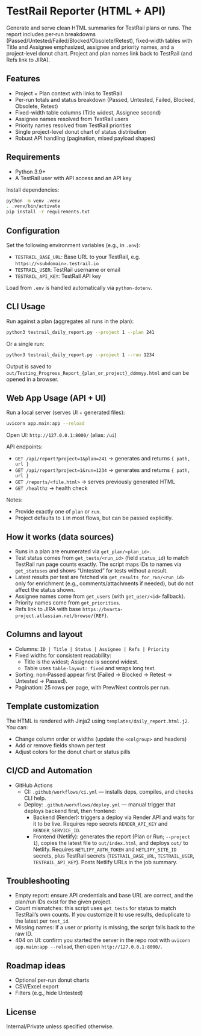 # TestRail Reporter (HTML + API)

Generate and serve clean HTML summaries for TestRail plans or runs. The report includes per‑run breakdowns (Passed/Untested/Failed/Blocked/Obsolete/Retest), fixed‑width tables with Title and Assignee emphasized, assignee and priority names, and a project‑level donut chart. Project and plan names link back to TestRail (and Refs link to JIRA).

## Features
- Project + Plan context with links to TestRail
- Per-run totals and status breakdown (Passed, Untested, Failed, Blocked, Obsolete, Retest)
- Fixed-width table columns (Title widest, Assignee second)
- Assignee names resolved from TestRail users
- Priority names resolved from TestRail priorities
- Single project-level donut chart of status distribution
- Robust API handling (pagination, mixed payload shapes)

## Requirements
- Python 3.9+
- A TestRail user with API access and an API key

Install dependencies:

```bash
python -m venv .venv
. .venv/bin/activate
pip install -r requirements.txt
```

## Configuration
Set the following environment variables (e.g., in `.env`):

- `TESTRAIL_BASE_URL`: Base URL to your TestRail, e.g. `https://<subdomain>.testrail.io`
- `TESTRAIL_USER`: TestRail username or email
- `TESTRAIL_API_KEY`: TestRail API key

Load from `.env` is handled automatically via `python-dotenv`.

## CLI Usage

Run against a plan (aggregates all runs in the plan):

```bash
python3 testrail_daily_report.py --project 1 --plan 241
```

Or a single run:

```bash
python3 testrail_daily_report.py --project 1 --run 1234
```

Output is saved to `out/Testing_Progress_Report_{plan_or_project}_ddmmyy.html` and can be opened in a browser.

## Web App Usage (API + UI)

Run a local server (serves UI + generated files):

```bash
uvicorn app.main:app --reload
```

Open UI: `http://127.0.0.1:8000/` (alias: `/ui`)

API endpoints:
- `GET /api/report?project=1&plan=241` → generates and returns `{ path, url }`
- `GET /api/report?project=1&run=1234` → generates and returns `{ path, url }`
- `GET /reports/<file.html>` → serves previously generated HTML
- `GET /healthz` → health check

Notes:
- Provide exactly one of `plan` or `run`.
- Project defaults to `1` in most flows, but can be passed explicitly.

## How it works (data sources)
- Runs in a plan are enumerated via `get_plan/<plan_id>`.
- Test status comes from `get_tests/<run_id>` (field `status_id`) to match TestRail run page counts exactly. The script maps IDs to names via `get_statuses` and shows “Untested” for tests without a result.
- Latest results per test are fetched via `get_results_for_run/<run_id>` only for enrichment (e.g., comments/attachments if needed), but do not affect the status shown.
- Assignee names come from `get_users` (with `get_user/<id>` fallback).
- Priority names come from `get_priorities`.
- Refs link to JIRA with base `https://bvarta-project.atlassian.net/browse/{REF}`.

## Columns and layout
- Columns: `ID | Title | Status | Assignee | Refs | Priority`
- Fixed widths for consistent readability:
  - Title is the widest; Assignee is second widest.
  - Table uses `table-layout: fixed` and wraps long text.
- Sorting: non‑Passed appear first (Failed → Blocked → Retest → Untested → Passed).
- Pagination: 25 rows per page, with Prev/Next controls per run.

## Template customization
The HTML is rendered with Jinja2 using `templates/daily_report.html.j2`. You can:
- Change column order or widths (update the `<colgroup>` and headers)
- Add or remove fields shown per test
- Adjust colors for the donut chart or status pills

## CI/CD and Automation
- GitHub Actions
  - CI: `.github/workflows/ci.yml` — installs deps, compiles, and checks CLI help.
  - Deploy: `.github/workflows/deploy.yml` — manual trigger that deploys backend first, then frontend:
    - Backend (Render): triggers a deploy via Render API and waits for it to be live. Requires repo secrets `RENDER_API_KEY` and `RENDER_SERVICE_ID`.
    - Frontend (Netlify): generates the report (Plan or Run; `--project 1`), copies the latest file to `out/index.html`, and deploys `out/` to Netlify. Requires `NETLIFY_AUTH_TOKEN` and `NETLIFY_SITE_ID` secrets, plus TestRail secrets (`TESTRAIL_BASE_URL`, `TESTRAIL_USER`, `TESTRAIL_API_KEY`). Posts Netlify URLs in the job summary.

## Troubleshooting
- Empty report: ensure API credentials and base URL are correct, and the plan/run IDs exist for the given project.
- Count mismatches: this script uses `get_tests` for status to match TestRail’s own counts. If you customize it to use results, deduplicate to the latest per `test_id`.
- Missing names: if a user or priority is missing, the script falls back to the raw ID.
- 404 on UI: confirm you started the server in the repo root with `uvicorn app.main:app --reload`, then open `http://127.0.0.1:8000/`.

## Roadmap ideas
- Optional per-run donut charts
- CSV/Excel export
- Filters (e.g., hide Untested)

## License
Internal/Private unless specified otherwise.
